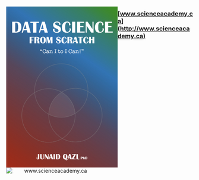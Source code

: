 <p align="center">
  <img src="Book_Cover.jpeg" width="300" align="left">
</p>

### [www.scienceacademy.ca](http://www.scienceacademy.ca)

<a href='http://www.scienceacademy.ca'>
  <p align="center">
    <img src="http://scienceacademy.ca/wp-content/uploads/2018/12/Logo_SA.png" width="250" align="left" title="www.scienceacademy.ca">
  </p>
</a>


